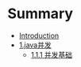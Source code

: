 # Summary

* [Introduction](README.md)
* [1.java并发](1javabing-fa.md)
  * [1.1.1 并发基础](1javabing-fa/111-bing-fa-ji-chu.md)

